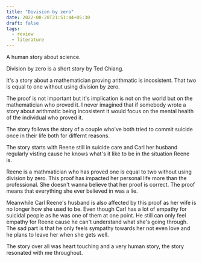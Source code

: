 ```yaml
---
title: "Division by zero"
date: 2022-08-28T21:51:44+05:30
draft: false
tags:
  - review
  - literature
---
```



A human story about science.

Division by zero is a short story by Ted Chiang.

It's a story about a mathematician proving arithmatic is incosistent. That two is equal to one without using division by zero.

The proof is not important but it's implication is not on the world but on the mathematician who proved it. I never imagined that if somebody wrote a story about arithmatic being incosistent it would focus on the mental health of the individual who proved it.

The story follows the story of a couple who've both tried to commit suicide once in their life both for differnt reasons. 

The story starts with Reene still in suicide care and Carl her husband regularly visting cause he knows what's it like to be in the situation Reene is.

Reene is a mathmatician who has proved one is equal to two without using division by zero. This proof has impacted her personal life more than the professional. She doesn't wanna believe that her proof is correct. The proof means that everything she ever believed in was a lie.

Meanwhile Carl Reene's husband is also affected by this proof as her wife is no longer how she used to be. Even though Carl has a lot of empathy for suicidal people as he was one of them at one point. He still can only feel empathy for Reene cause he can't understand what she's going through.
The sad part is that he only feels sympathy towards her not even love and he plans to leave her when she gets well.

The story over all was heart touching and a very human story, the story resonated with me throughout.